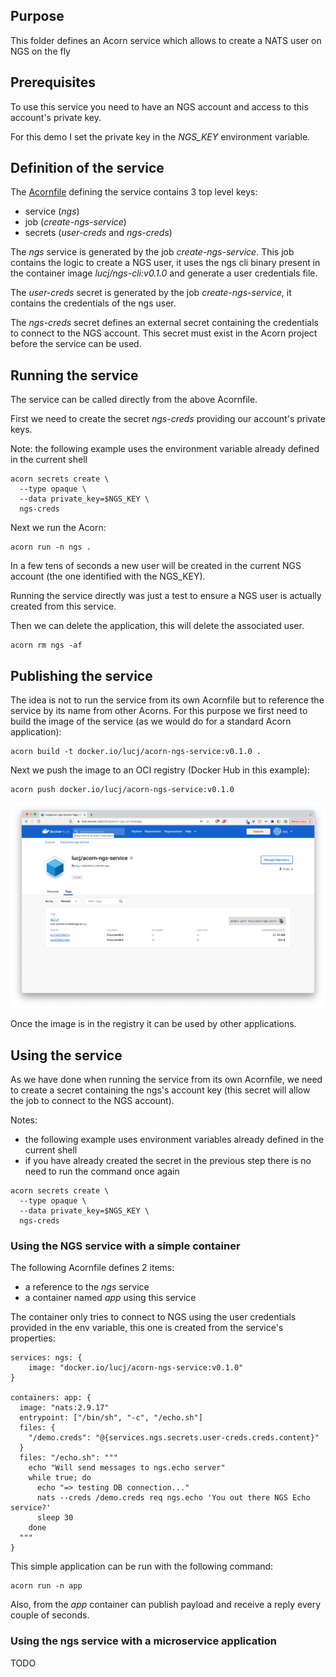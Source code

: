 ## Purpose

This folder defines an Acorn service which allows to create a NATS user on NGS on the fly

## Prerequisites

To use this service you need to have an NGS account and access to this account's private key.

For this demo I set the private key in the *NGS_KEY* environment variable.

## Definition of the service

The [Acornfile](./service/Acornfile) defining the service contains 3 top level keys:
- service (*ngs*)
- job (*create-ngs-service*)
- secrets (*user-creds* and *ngs-creds*)


The *ngs* service is generated by the job *create-ngs-service*. This job contains the logic to create a NGS user, it uses the ngs cli binary present in the container image *lucj/ngs-cli:v0.1.0* and generate a user credentials file.

The *user-creds* secret is generated by the job *create-ngs-service*, it contains the credentials of the ngs user.

The *ngs-creds* secret defines an external secret containing the credentials to connect to the NGS account. This secret must exist in the Acorn project before the service can be used.

## Running the service

The service can be called directly from the above Acornfile.

First we need to create the secret *ngs-creds* providing our account's private keys.

Note: the following example uses the environment variable already defined in the current shell 

```
acorn secrets create \
  --type opaque \
  --data private_key=$NGS_KEY \
  ngs-creds
```

Next we run the Acorn:

```
acorn run -n ngs .
```

In a few tens of seconds a new user will be created in the current NGS account (the one identified with the NGS_KEY).

Running the service directly was just a test to ensure a NGS user is actually created from this service.

Then we can delete the application, this will delete the associated user.

```
acorn rm ngs -af
```

## Publishing the service

The idea is not to run the service from its own Acornfile but to reference the service by its name from other Acorns. For this purpose we first need to build the image of the service (as we would do for a standard Acorn application):

```
acorn build -t docker.io/lucj/acorn-ngs-service:v0.1.0 .
```

Next we push the image to an OCI registry (Docker Hub in this example):

```
acorn push docker.io/lucj/acorn-ngs-service:v0.1.0
```

![Acorn image available in the Docker Hub](./images/dockerhub.png)

Once the image is in the registry it can be used by other applications.

## Using the service

As we have done when running the service from its own Acornfile, we need to create a secret containing the ngs's account key (this secret will allow the job to connect to the NGS account).

Notes:
- the following example uses environment variables already defined in the current shell 
- if you have already created the secret in the previous step there is no need to run the command once again

```
acorn secrets create \
  --type opaque \
  --data private_key=$NGS_KEY \
  ngs-creds
```

### Using the NGS service with a simple container

The following Acornfile defines 2 items:
- a reference to the *ngs* service
- a container named *app* using this service

The container only tries to connect to NGS using the user credentials  provided in the env variable, this one is created from the service's properties: 

```
services: ngs: {
    image: "docker.io/lucj/acorn-ngs-service:v0.1.0"
}

containers: app: {
  image: "nats:2.9.17"
  entrypoint: ["/bin/sh", "-c", "/echo.sh"]
  files: {
    "/demo.creds": "@{services.ngs.secrets.user-creds.creds.content}"
  }
  files: "/echo.sh": """
    echo "Will send messages to ngs.echo server"   
    while true; do
      echo "=> testing DB connection..."
      nats --creds /demo.creds req ngs.echo 'You out there NGS Echo service?'
      sleep 30
    done
  """
}
```

This simple application can be run with the following command:

```
acorn run -n app
```

Also, from the *app* container can publish payload and receive a reply every couple of seconds.

### Using the ngs service with a microservice application

TODO